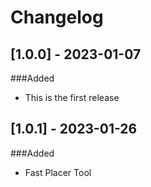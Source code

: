 # Changelog

## [1.0.0] - 2023-01-07
###Added
- This is the first release

## [1.0.1] - 2023-01-26
###Added
- Fast Placer Tool
